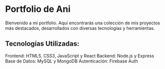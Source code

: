 # Portfolio de Ani

Bienvenido a mi portfolio. Aquí encontrarás una colección de mis proyectos más destacados, desarrollados con diversas tecnologías y herramientas.

## Tecnologías Utilizadas:
Frontend: HTML5, CSS3, JavaScript y React
Backend: Node.js y Express
Base de Datos: MySQL y MongoDB
Autenticación: Firebase Auth




 